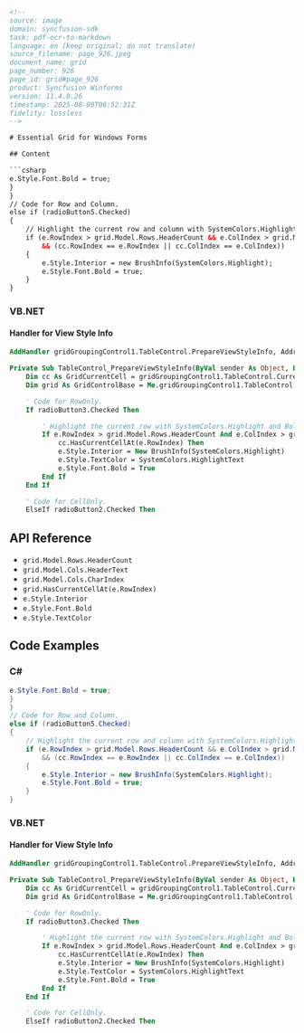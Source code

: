 ```html
<!-- 
source: image
domain: syncfusion-sdk
task: pdf-ocr-to-markdown
language: en (keep original; do not translate)
source_filename: page_926.jpeg
document_name: grid
page_number: 926
page_id: grid#page_926
product: Syncfusion Winforms
version: 11.4.0.26
timestamp: 2025-08-09T06:52:31Z
fidelity: lossless
-->

# Essential Grid for Windows Forms

## Content

```csharp
e.Style.Font.Bold = true;
}
}
// Code for Row and Column.
else if (radioButton5.Checked)
{
    // Highlight the current row and column with SystemColors.Highlight and Bold font.
    if (e.RowIndex > grid.Model.Rows.HeaderCount && e.ColIndex > grid.Model.Cols.HeaderCount
        && (cc.RowIndex == e.RowIndex || cc.ColIndex == e.ColIndex))
    {
        e.Style.Interior = new BrushInfo(SystemColors.Highlight);
        e.Style.Font.Bold = true;
    }
}
```

### VB.NET

#### Handler for View Style Info
```vb
AddHandler gridGroupingControl1.TableControl.PrepareViewStyleInfo, AddressOf TableControl_PrepareViewStyleInfo

Private Sub TableControl_PrepareViewStyleInfo(ByVal sender As Object, ByVal e As GridPrepareViewStyleInfoEventArgs)
    Dim cc As GridCurrentCell = gridGroupingControl1.TableControl.CurrentCell
    Dim grid As GridControlBase = Me.gridGroupingControl1.TableControl.CurrentCell.Grid

    ' Code for RowOnly.
    If radioButton3.Checked Then

        ' Highlight the current row with SystemColors.Highlight and Bold font.
        If e.RowIndex > grid.Model.Rows.HeaderCount And e.ColIndex > grid.Model.Cols.HeaderCount AndAlso
            cc.HasCurrentCellAt(e.RowIndex) Then
            e.Style.Interior = New BrushInfo(SystemColors.Highlight)
            e.Style.TextColor = SystemColors.HighlightText
            e.Style.Font.Bold = True
        End If
    End If

    ' Code for CellOnly.
    ElseIf radioButton2.Checked Then
```

## API Reference

- `grid.Model.Rows.HeaderCount`
- `grid.Model.Cols.HeaderText`
- `grid.Model.Cols.CharIndex`
- `grid.HasCurrentCellAt(e.RowIndex)`
- `e.Style.Interior`
- `e.Style.Font.Bold`
- `e.Style.TextColor`

## Code Examples

### C#

```csharp
e.Style.Font.Bold = true;
}
}
// Code for Row and Column.
else if (radioButton5.Checked)
{
    // Highlight the current row and column with SystemColors.Highlight and Bold font.
    if (e.RowIndex > grid.Model.Rows.HeaderCount && e.ColIndex > grid.Model.Cols.HeaderCount
        && (cc.RowIndex == e.RowIndex || cc.ColIndex == e.ColIndex))
    {
        e.Style.Interior = new BrushInfo(SystemColors.Highlight);
        e.Style.Font.Bold = true;
    }
}
```

### VB.NET

#### Handler for View Style Info
```vb
AddHandler gridGroupingControl1.TableControl.PrepareViewStyleInfo, AddressOf TableControl_PrepareViewStyleInfo

Private Sub TableControl_PrepareViewStyleInfo(ByVal sender As Object, ByVal e As GridPrepareViewStyleInfoEventArgs)
    Dim cc As GridCurrentCell = gridGroupingControl1.TableControl.CurrentCell
    Dim grid As GridControlBase = Me.gridGroupingControl1.TableControl.CurrentCell.Grid

    ' Code for RowOnly.
    If radioButton3.Checked Then

        ' Highlight the current row with SystemColors.Highlight and Bold font.
        If e.RowIndex > grid.Model.Rows.HeaderCount And e.ColIndex > grid.Model.Cols.HeaderCount AndAlso
            cc.HasCurrentCellAt(e.RowIndex) Then
            e.Style.Interior = New BrushInfo(SystemColors.Highlight)
            e.Style.TextColor = SystemColors.HighlightText
            e.Style.Font.Bold = True
        End If
    End If

    ' Code for CellOnly.
    ElseIf radioButton2.Checked Then
```

<!-- tags: [Essential Grid, Windows Forms, Row Column Highlighting, GridControlBase, GridPrepareViewStyleInfoEventArgs, Style Properties] keywords: [HighlightFont, RowIndex, ColIndex, SystemColors.Highlight, Bold Font, Visual Studio, C#, VB.NET] -->
```